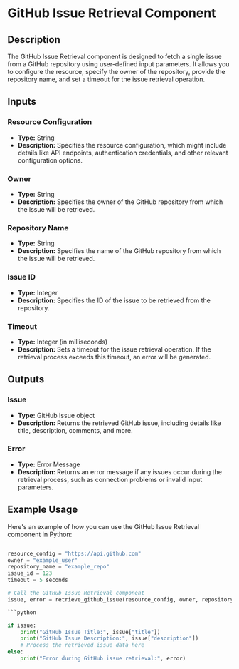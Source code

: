 # GitHub Issue Retrieval Component

## Description
The GitHub Issue Retrieval component is designed to fetch a single issue from a GitHub repository using user-defined input parameters. It allows you to configure the resource, specify the owner of the repository, provide the repository name, and set a timeout for the issue retrieval operation.

## Inputs

### Resource Configuration
- **Type:** String
- **Description:** Specifies the resource configuration, which might include details like API endpoints, authentication credentials, and other relevant configuration options.

### Owner
- **Type:** String
- **Description:** Specifies the owner of the GitHub repository from which the issue will be retrieved.

### Repository Name
- **Type:** String
- **Description:** Specifies the name of the GitHub repository from which the issue will be retrieved.

### Issue ID
- **Type:** Integer
- **Description:** Specifies the ID of the issue to be retrieved from the repository.

### Timeout
- **Type:** Integer (in milliseconds)
- **Description:** Sets a timeout for the issue retrieval operation. If the retrieval process exceeds this timeout, an error will be generated.

## Outputs

### Issue
- **Type:** GitHub Issue object
- **Description:** Returns the retrieved GitHub issue, including details like title, description, comments, and more.

### Error
- **Type:** Error Message
- **Description:** Returns an error message if any issues occur during the retrieval process, such as connection problems or invalid input parameters.

## Example Usage

Here's an example of how you can use the GitHub Issue Retrieval component in Python:

```python

resource_config = "https://api.github.com"
owner = "example_user"
repository_name = "example_repo"
issue_id = 123
timeout = 5 seconds

# Call the GitHub Issue Retrieval component
issue, error = retrieve_github_issue(resource_config, owner, repository_name, issue_id, timeout)

```python

if issue:
    print("GitHub Issue Title:", issue["title"])
    print("GitHub Issue Description:", issue["description"])
    # Process the retrieved issue data here
else:
    print("Error during GitHub issue retrieval:", error)
